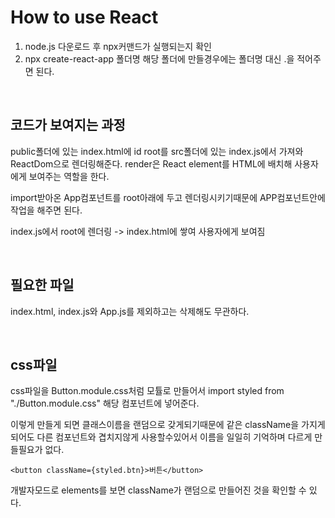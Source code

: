 # How to use React

1. node.js 다운로드 후 npx커맨드가 실행되는지 확인
2. npx create-react-app 폴더명
   해당 폴더에 만들경우에는 폴더명 대신 .을 적어주면 된다.

<br/>

## 코드가 보여지는 과정

public폴더에 있는 index.html에 id root를 src폴더에 있는 index.js에서 가져와 ReactDom으로 렌더링해준다.
render은 React element를 HTML에 배치해 사용자에게 보여주는 역할을 한다.

import받아온 App컴포넌트를 root아래에 두고 렌더링시키기때문에 APP컴포넌트안에 작업을 해주면 된다.

index.js에서 root에 렌더링 -> index.html에 쌓여 사용자에게 보여짐

<br/>

## 필요한 파일

index.html, index.js와 App.js를 제외하고는 삭제해도 무관하다.

<br/>

## css파일

css파일을 Button.module.css처럼 모튤로 만들어서
import styled from "./Button.module.css" 해당 컴포넌트에 넣어준다.

이렇게 만들게 되면 클래스이름을 랜덤으로 갖게되기때문에 같은 className을 가지게 되어도 다른 컴포넌트와 겹치지않게 사용할수있어서 이름을 일일히 기억하며 다르게 만들필요가 없다.

    <button className={styled.btn}>버튼</button>

개발자모드로 elements를 보면 className가 랜덤으로 만들어진 것을 확인할 수 있다.
